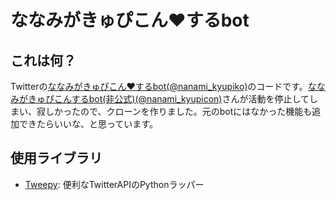 # ななみがきゅぴこん♥するbot

## これは何？

Twitterの[ななみがきゅぴこん♥するbot(@nanami_kyupiko)](https://twitter.com/nanami_kyupiko)のコードです。[ななみがきゅぴこんするbot(非公式)(@nanami_kyupicon)](https://twitter.com/nanami_kyupicon)さんが活動を停止してしまい、寂しかったので、クローンを作りました。元のbotにはなかった機能も追加できたらいいな、と思っています。

## 使用ライブラリ

- [Tweepy](https://github.com/tweepy/tweepy): 便利なTwitterAPIのPythonラッパー
